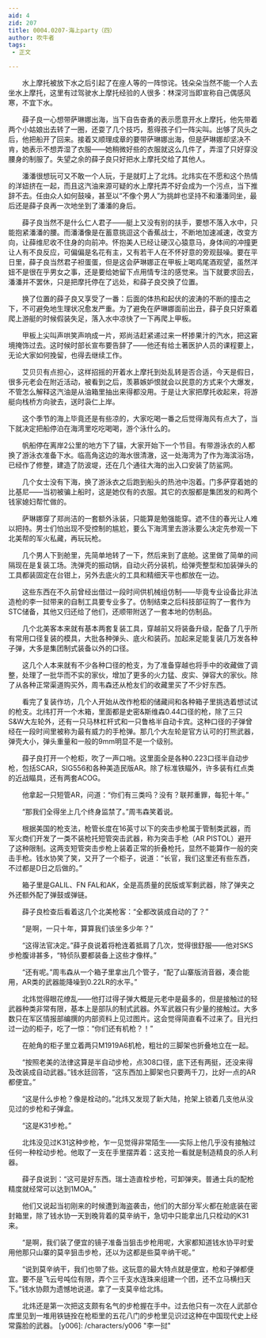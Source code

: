 ```yaml
---
aid: 4
zid: 207
title: 0004.0207-海上party（四）
author: 吹牛者
tags: 
 - 正文

---
```




　　水上摩托被放下水之后引起了在座人等的一阵惊诧。钱朵朵当然不能一个人去坐水上摩托，这里有过驾驶水上摩托经验的人很多：林深河当即宣称自己偶感风寒，不宜下水。

　　薛子良一心想带萨琳娜出海，当下自告奋勇的表示愿意开水上摩托，他先带着两个小姑娘出去转了一圈，还耍了几个技巧，惹得孩子们一阵尖叫。出够了风头之后，他把船开了回来。接着又顺理成章的要带萨琳娜出海，但是萨琳娜却坚决不肯，她表示不想弄湿了衣服——她稍微好些的衣服就这么几件了，弄湿了只好穿没腰身的制服了。失望之余的薛子良只好把水上摩托交给了其他人。

　　潘潘很想玩可又不敢一个人玩，于是就盯上了北炜。北炜实在不愿和这个热情的洋妞挤在一起，而且这汽油来源可疑的水上摩托弄不好会成为一个污点，当下推辞不去。任由众人如何鼓噪，甚至以“不像个男人”为挑衅也坚持不和潘潘同坐，最后还是薛子良再一次地坐到了潘潘的身后。

　　薛子良当然不是什么仁人君子——艇上又没有别的扶手，要想不落入水中，只能抱紧潘潘的腰。而潘潘像是在蓄意挑逗这个香蕉战士，不断地加速减速，改变方向，让薛维尼收不住身的向前冲。怀抱美人已经让硬汉心猿意马，身体间的冲撞更让人有不良反应，可偏偏是名花有主，又有若干人在不怀好意的旁观鼓噪。要在平日里，薛子良当然君子袒蛋蛋，但是这会萨琳娜正在甲板上喝鸡尾酒观望，虽然洋妞不是很在乎男女之事，还是要给她留下点用情专注的感觉来。当下就要求回去，潘潘并不罢休，只是把摩托停在了远处，和薛子良交换了位置。

　　换了位置的薛子良又享受了一番：后面的体热和起伏的波涛的不断的撞击之下，不可避免地生理状况愈发严重。为了避免在萨琳娜面前出丑，薛子良只好乘着爬上游艇的时候假装失足，落入水中凉快了一下再爬上甲板。

　　甲板上尖叫声哄笑声响成一片，郑尚洁赶紧递过来一杯掺果汁的汽水，把这窘境掩饰过去。这时候时部长宣布要告辞了——他还有给土著医护人员的课程要上，无论大家如何挽留，也得去继续工作。

　　艾贝贝有点担心，这样招摇的开着水上摩托到处乱转是否合适，今天是假日，很多元老会在附近活动，被看到之后，羡慕嫉妒恨就会以民意的方式来个大爆发，不管怎么解释这汽油是从油箱里抽出来得都没用。于是让大家把摩托收起来，将游艇向栈桥方向驶去，送时袅仁上岸。

　　这个季节的海上毕竟还是有些凉的，大家吃喝一番之后觉得海风有点大了，当下就决定把船停泊在海湾里吃吃喝喝，游个泳什么的。

　　帆船停在离岸2公里的地方下了锚，大家开始下一个节目。有带游泳衣的人都换了游泳衣准备下水。临高角这边的海水很清澈，这一处海湾为了作为海滨浴场，已经作了修整，建造了防波堤，还在几个通往大海的出入口安装了防鲨网。

　　几个女士没有下海，换了游泳衣之后跑到船头的热池中泡着。门多萨穿着她的比基尼——当初被骗上船时，这是她仅有的衣服。其它的衣服都是集团发的和两个钱家媳妇帮忙做的。

　　萨琳娜穿了郑尚洁的一套额外泳装，只能算是勉强能穿。遮不住的春光让人难以把持。男士们怕出现不受控制的尴尬，要么下海湾里去游泳要么决定先参观一下北美帮的军火私藏，再玩玩枪。

　　几个男人下到舱里，先简单地转了一下，然后来到了底舱。这里做了简单的间隔现在是复装工场。洗弹壳的振动锅，自动火药分装机，给弹壳整型和加装弹头的工具都装固定在台钳上，另外去底火的工具和精细天平也都放在一边。

　　这些东西在不久前曾经出借过一段时间供机械组仿制——毕竟专业设备比非法造枪的李一挝带来的自制工具要专业多了。仿制结束之后科技部征购了一套作为STC储备，其他又归还给了他们，还顺带附送了一套本地的仿制品。

　　几个北美客本来就有基本两套复装工具，穿越前又将装备升级，配备了几乎所有常用口径复装的模具，大批各种弹头、底火和装药。加起来足能复装几万发各种子弹，大多是集团制式装备以外的口径。

　　这几个人本来就有不少各种口径的枪支，为了准备穿越也将手中的收藏做了调整，处理了一批华而不实的家伙，增加了更多的火力猛、皮实、弹容大的家伙。除了从各种正常渠道购买外，周韦森还从枪友们的收藏里买了不少好东西。

　　看完了复装作坊，几个人开始从改作枪柜的储藏间和各种箱子里挑选着想试试的枪支。北纬打开一个木箱，里面都是史密&斯维森0.44口径的枪，除了三只S&W大左轮外，还有一只马林杠杆式和一只鲁格半自动卡宾。这种口径的子弹曾经在一段时间里被称为最有威力的手枪弹。那几个大左轮是官方认可的打熊武器，弹壳大小，弹头重量和一般的9mm明显不是一个级别。

　　薛子良打开一个枪柜，吹了一声口哨。这里面全是各种0.223口径半自动步枪，包括SCAR，SIG556和各种美造民版AR。除了标准铁瞄外，许多装有红点类的近战瞄具，还有两套ACOG。

　　他拿起一只短管AR，问道：“你们有三类吗？没有？联邦重罪，每犯十年。”

　　“那我们全得坐上几个终身监禁了。”周韦森笑着说。

　　根据美国的枪支法，枪管长度在16英寸以下的突击步枪属于管制类武器，而军火商们开发了一类不装枪托短管突击武器，称为突击手枪（AR PISTOL）避开了这种限制。这两支短管突击步枪上装着正常的折叠枪托，显然不能算作一般的突击手枪。钱水协笑了笑，又开了一个柜子，说道：“长官，我们这里还有些东西，不过都是D日之后做的。”

　　箱子里是GALIL、FN FAL和AK，全是高质量的民版或军剩武器，除了弹夹之外还额外配了弹鼓或弹链。

　　薛子良检查后看着这几个北美枪客：“全都改装成自动的了？”

　　“是啊，一只十年，算算我们该坐多少年？”

　　“这得法官决定。”薛子良说着将枪连着抵肩了几次，觉得很舒服——他对SKS步枪腹诽甚多，“特侦队要都装备上这些才像样。”

　　“还有呢。”周韦森从一个箱子里拿出几个管子，“配了山寨版消音器，凑合能用，AR类的武器能降噪到0.22LR的水平。”

　　北炜觉得眼花缭乱——他打过得子弹大概是元老中是最多的，但是接触过的轻武器种类非常有限，基本上是部队的制式武器。外军武器只有少量的接触过。大多数只在军区情报部编撰的内部资料上见过图片。这会觉得简直看不过来了。目光扫过一边的柜子，吃了一惊：“你们还有机枪？！”

　　在舱角的柜子里立着两只M1919A6机枪，粗壮的三脚架也折叠地立在一起。

　　“按照老美的法律这算是半自动步枪，点308口径，底下还有两挺，还没来得及改装成自动武器。”钱水廷回答，“这东西加上脚架也只要两千刀，比好一点的AR都便宜。”

　　“这是什么步枪？像是栓动的。”北炜又发现了新大陆，抢架上锁着几支他从没见过的步枪和子弹盒。

　　“这是K31步枪。”

　　北炜没见过K31这种步枪，乍一见觉得非常陌生——实际上他几乎没有接触过任何一种栓动步枪。他取了一支在手里摆弄着：这支抢一看就是制造精良的杀人利器。

　　薛子良说到：“这可是好东西。瑞士造直栓步枪，可卸弹夹。普通士兵的配枪精度就经常可以达到1MOA。”

　　他们又说起当初刚来的时候遭到海盗袭击，他们的大部分军火都在舱底装在密封箱里，除了钱水协一天到晚背着的莫辛纳干，急切中只能拿出几只栓动的K31来。

　　“是啊，我们装了便宜的镜子准备当狙击步枪用呢，大家都知道钱水协平时爱用他那只山寨的莫辛狙击步枪，还以为这都是些莫辛纳干呢。”

　　“说到莫辛纳干，我们也带了些。这玩意的最大特点就是便宜，枪和子弹都便宜。要不是飞云号吨位有限，弄个三千支水连珠来组建一个团，还不立马横扫天下。”钱水协颇为遗憾地说道。拿了一支莫辛给北炜。

　　北炜还是第一次把这支颇有名气的步枪握在手中。过去他只有一次在人武部仓库里见到一堆用铁链拴在枪柜里的五花八门的步枪里见识过这种在中国现代史上经常露脸的武器。
[y006]: /characters/y006 "李一挝"


